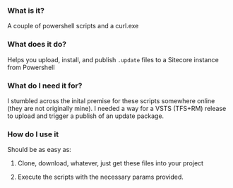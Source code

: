 ### What is it? ###
A couple of powershell scripts and a curl.exe

### What does it do? ###
Helps you upload, install, and publish `.update` files to a Sitecore instance from Powershell

### What do I need it for? ###
I stumbled across the inital premise for these scripts somewhere online (they are not originally mine). I needed a way for a VSTS (TFS+RM) release to upload and trigger a publish of an update package.

### How do I use it ###
Should be as easy as:

1. Clone, download, whatever, just get these files into your project

1. Execute the scripts with the necessary params provided.